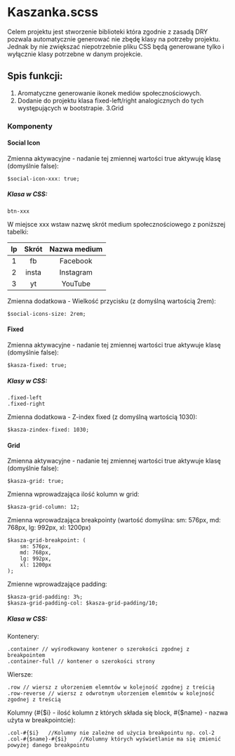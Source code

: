 # Kaszanka.scss 
Celem projektu jest stworzenie biblioteki która zgodnie z zasadą DRY pozwala automatycznie generować nie zbędę klasy na potrzeby projektu. Jednak by nie zwiększać niepotrzebnie pliku CSS będą generowane tylko i wyłącznie klasy potrzebne w danym projekcie.

## Spis funkcji:
1. Aromatyczne generowanie ikonek mediów społecznościowych.
2. Dodanie do projektu klasa fixed-left/right analogicznych do tych występujących w bootstrapie.
3.Grid

### Komponenty 

#### Social Icon

Zmienna aktywacyjne - nadanie tej zmiennej wartości true aktywuję klasę (domyślnie false):
```
$social-icon-xxx: true;
```
##### Klasa w CSS:
```
btn-xxx
```
W miejsce xxx wstaw nazwę skrót medium społecznościowego z poniższej tabelki:

| lp | Skrót | Nazwa medium | 
| :---: | :-: | :-: | 
| 1 | fb | Facebook | 
| 2 | insta | Instagram | 
| 3 | yt | YouTube | 

Zmienna dodatkowa - Wielkość przycisku (z domyślną wartością 2rem):
```
$social-icons-size: 2rem;
```

#### Fixed

Zmienna aktywacyjne - nadanie tej zmiennej wartości true aktywuje klasę (domyślnie false):
```
$kasza-fixed: true;
```
##### Klasy w CSS:
```
.fixed-left
.fixed-right 
```
Zmienna dodatkowa - Z-index fixed (z domyślną wartością 1030):
```
$kasza-zindex-fixed: 1030;
```


#### Grid

Zmienna aktywacyjne - nadanie tej zmiennej wartości true aktywuje klasę (domyślnie false):
```
$kasza-grid: true;
```
Zmienna wprowadzająca ilość kolumn w grid:
```
$kasza-grid-column: 12;
```
Zmienna wprowadzająca breakpointy (wartość domyślna: sm: 576px, md: 768px, lg: 992px, xl: 1200px)
```
$kasza-grid-breakpoint: (
    sm: 576px,
    md: 768px,
    lg: 992px,
    xl: 1200px
);
```
Zmienne wprowadzające padding:
```
$kasza-grid-padding: 3%;
$kasza-grid-padding-col: $kasza-grid-padding/10;
```

##### Klasa w CSS:
Kontenery:
```
.container // wyśrodkowany kontener o szerokości zgodnej z breakpointem 
.container-full // kontener o szerokości strony 
```
Wiersze:
```
.row // wiersz z ułorzeniem elemntów w kolejność zgodnej z treścią 
.row-reverse // wiersz z odwrotnym ułorzeniem elemntów w kolejność zgodnej z treścią 
```
Kolumny (#{$i} - ilość kolumn z których składa się block, #{$name} - nazwa użyta w breakpointcie):
```
.col-#{$i}   //Kolumny nie zależne od użycia breakpointu np. col-2 
.col-#{$name}-#{$i}    //Kolumny których wyświetlanie ma się zmienić powyżej danego breakpointu
```

